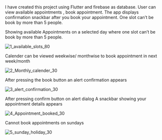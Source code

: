 I have created this project using Flutter and firebase as database. User can view available appointments , book appointment. The app displays confirmation snackbar after you book your appointment. One slot can’t be book by more than 5 people. 


Showing available Appointments on a selected day where one slot can’t be book by more than 5 people. 

![1_available_slots_80](https://user-images.githubusercontent.com/40622704/89616842-b1f4c280-d8a6-11ea-9d64-38f640b021fb.png)

Calender can be viewed weekwise/ monthwise to book appointment in next week/month

![2_Monthly_calender_30](https://user-images.githubusercontent.com/40622704/89617040-1879e080-d8a7-11ea-9e1d-0e4c683ec727.png)


After pressing the book button an alert confirmation appears

![3_alert_confirmation_30](https://user-images.githubusercontent.com/40622704/89617042-19ab0d80-d8a7-11ea-92f1-f6af33d4054e.png)


After pressing confirm button on alert dialog A snackbar showing your appointment details appears

![4_Appointment_booked_30](https://user-images.githubusercontent.com/40622704/89617045-1adc3a80-d8a7-11ea-8cce-045deb9b4787.png)


Cannot book appointments on sundays

![5_sunday_holiday_30](https://user-images.githubusercontent.com/40622704/89617036-16b01d00-d8a7-11ea-811e-af2343f8944b.png)
